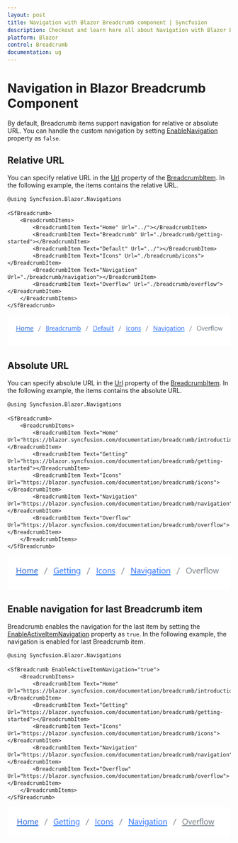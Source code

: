 ```yaml
---
layout: post
title: Navigation with Blazor Breadcrumb component | Syncfusion
description: Checkout and learn here all about Navigation with Blazor Breadcrumb component of Syncfusion and more.
platform: Blazor
control: Breadcrumb
documentation: ug
---
```


# Navigation in Blazor Breadcrumb Component

By default, Breadcrumb items support navigation for relative or absolute URL. You can handle the custom navigation by setting [EnableNavigation](https://help.syncfusion.com/cr/blazor/Syncfusion.Blazor.Navigations.SfBreadcrumb.html#Syncfusion_Blazor_Navigations_SfBreadcrumb_EnableNavigation) property as `false`.

## Relative URL

You can specify relative URL in the [Url](https://help.syncfusion.com/cr/blazor/Syncfusion.Blazor.Navigations.BreadcrumbItem.html#Syncfusion_Blazor_Navigations_BreadcrumbItem_Url) property of the [BreadcrumbItem](https://help.syncfusion.com/cr/blazor/Syncfusion.Blazor.Navigations.BreadcrumbItem.html). In the following example, the items contains the relative URL.

```cshtml
@using Syncfusion.Blazor.Navigations

<SfBreadcrumb>
    <BreadcrumbItems>
        <BreadcrumbItem Text="Home" Url="../"></BreadcrumbItem>
        <BreadcrumbItem Text="Breadcrumb" Url="./breadcrumb/getting-started"></BreadcrumbItem>
        <BreadcrumbItem Text="Default" Url="../"></BreadcrumbItem>
        <BreadcrumbItem Text="Icons" Url="./breadcrumb/icons"></BreadcrumbItem>
        <BreadcrumbItem Text="Navigation" Url="./breadcrumb/navigation"></BreadcrumbItem>
        <BreadcrumbItem Text="Overflow" Url="./breadcrumb/overflow"></BreadcrumbItem>
    </BreadcrumbItems>
</SfBreadcrumb>
```

![Blazor Breadcrumb Component](./images/blazor-Breadcrumb-relative-url.png)

## Absolute URL

You can specify absolute URL in the [Url](https://help.syncfusion.com/cr/blazor/Syncfusion.Blazor.Navigations.BreadcrumbItem.html#Syncfusion_Blazor_Navigations_BreadcrumbItem_Url) property of the [BreadcrumbItem](https://help.syncfusion.com/cr/blazor/Syncfusion.Blazor.Navigations.BreadcrumbItem.html). In the following example, the items contains the absolute URL.

```cshtml
@using Syncfusion.Blazor.Navigations

<SfBreadcrumb>
    <BreadcrumbItems>
        <BreadcrumbItem Text="Home" Url="https://blazor.syncfusion.com/documentation/breadcrumb/introduction"></BreadcrumbItem>
        <BreadcrumbItem Text="Getting" Url="https://blazor.syncfusion.com/documentation/breadcrumb/getting-started"></BreadcrumbItem>
        <BreadcrumbItem Text="Icons" Url="https://blazor.syncfusion.com/documentation/breadcrumb/icons"></BreadcrumbItem>
        <BreadcrumbItem Text="Navigation" Url="https://blazor.syncfusion.com/documentation/breadcrumb/navigation"></BreadcrumbItem>
        <BreadcrumbItem Text="Overflow" Url="https://blazor.syncfusion.com/documentation/breadcrumb/overflow"></BreadcrumbItem>
    </BreadcrumbItems>
</SfBreadcrumb>
```

![Blazor Breadcrumb Component](./images/blazor-Breadcrumb-absolute-url.png)

## Enable navigation for last Breadcrumb item

Breadcrumb enables the navigation for the last item by setting the [EnableActiveItemNavigation](https://help.syncfusion.com/cr/blazor/Syncfusion.Blazor.Navigations.SfBreadcrumb.html#Syncfusion_Blazor_Navigations_SfBreadcrumb_EnableActiveItemNavigation) property as `true`. In the following example, the navigation is enabled for last Breadcrumb item.

```cshtml
@using Syncfusion.Blazor.Navigations

<SfBreadcrumb EnableActiveItemNavigation="true">
    <BreadcrumbItems>
        <BreadcrumbItem Text="Home" Url="https://blazor.syncfusion.com/documentation/breadcrumb/introduction"></BreadcrumbItem>
        <BreadcrumbItem Text="Getting" Url="https://blazor.syncfusion.com/documentation/breadcrumb/getting-started"></BreadcrumbItem>
        <BreadcrumbItem Text="Icons" Url="https://blazor.syncfusion.com/documentation/breadcrumb/icons"></BreadcrumbItem>
        <BreadcrumbItem Text="Navigation" Url="https://blazor.syncfusion.com/documentation/breadcrumb/navigation"></BreadcrumbItem>
        <BreadcrumbItem Text="Overflow" Url="https://blazor.syncfusion.com/documentation/breadcrumb/overflow"></BreadcrumbItem>
    </BreadcrumbItems>
</SfBreadcrumb>
```

![Blazor Breadcrumb Component](./images/blazor-Breadcrumb-enable-navigation.png)
